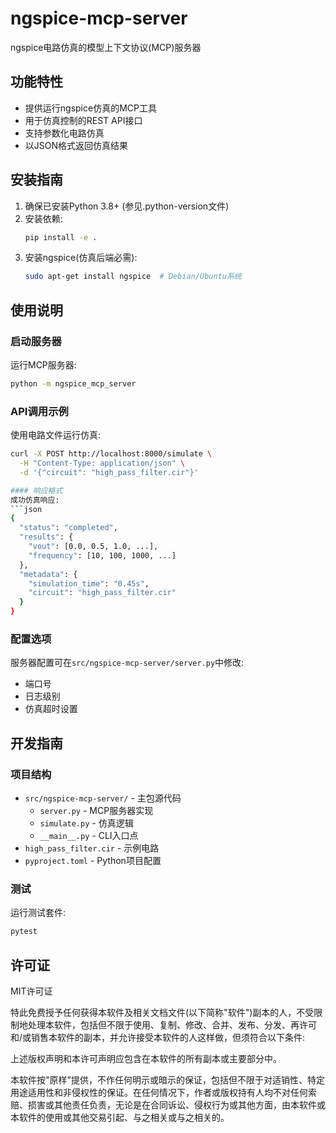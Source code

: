 # ngspice-mcp-server

ngspice电路仿真的模型上下文协议(MCP)服务器

## 功能特性

- 提供运行ngspice仿真的MCP工具
- 用于仿真控制的REST API接口
- 支持参数化电路仿真
- 以JSON格式返回仿真结果

## 安装指南

1. 确保已安装Python 3.8+ (参见.python-version文件)
2. 安装依赖:
   ```bash
   pip install -e .
   ```
3. 安装ngspice(仿真后端必需):
   ```bash
   sudo apt-get install ngspice  # Debian/Ubuntu系统
   ```

## 使用说明

### 启动服务器

运行MCP服务器:
```bash
python -m ngspice_mcp_server
```

### API调用示例

使用电路文件运行仿真:
```bash
curl -X POST http://localhost:8000/simulate \
  -H "Content-Type: application/json" \
  -d '{"circuit": "high_pass_filter.cir"}'

#### 响应格式
成功仿真响应:
```json
{
  "status": "completed",
  "results": {
    "vout": [0.0, 0.5, 1.0, ...],
    "frequency": [10, 100, 1000, ...]
  },
  "metadata": {
    "simulation_time": "0.45s",
    "circuit": "high_pass_filter.cir"
  }
}
```

### 配置选项

服务器配置可在`src/ngspice-mcp-server/server.py`中修改:
- 端口号
- 日志级别
- 仿真超时设置

## 开发指南

### 项目结构

- `src/ngspice-mcp-server/` - 主包源代码
  - `server.py` - MCP服务器实现
  - `simulate.py` - 仿真逻辑
  - `__main__.py` - CLI入口点
- `high_pass_filter.cir` - 示例电路
- `pyproject.toml` - Python项目配置

### 测试

运行测试套件:
```bash
pytest
```

## 许可证

MIT许可证

特此免费授予任何获得本软件及相关文档文件(以下简称"软件")副本的人，不受限制地处理本软件，包括但不限于使用、复制、修改、合并、发布、分发、再许可和/或销售本软件的副本，并允许接受本软件的人这样做，但须符合以下条件:

上述版权声明和本许可声明应包含在本软件的所有副本或主要部分中。

本软件按"原样"提供，不作任何明示或暗示的保证，包括但不限于对适销性、特定用途适用性和非侵权性的保证。在任何情况下，作者或版权持有人均不对任何索赔、损害或其他责任负责，无论是在合同诉讼、侵权行为或其他方面，由本软件或本软件的使用或其他交易引起、与之相关或与之相关的。
